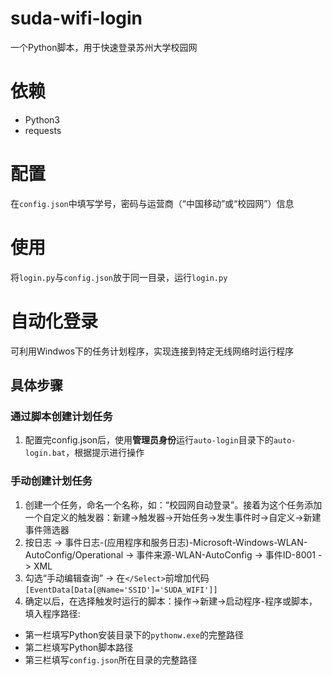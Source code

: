 # suda-wifi-login  
一个Python脚本，用于快速登录苏州大学校园网  
# 依赖  
* Python3  
* requests  
# 配置  
在`config.json`中填写学号，密码与运营商（“中国移动”或“校园网”）信息  
# 使用  
将`login.py`与`config.json`放于同一目录，运行`login.py`  
# 自动化登录
可利用Windwos下的任务计划程序，实现连接到特定无线网络时运行程序
## 具体步骤
### 通过脚本创建计划任务
1. 配置完config.json后，使用**管理员身份**运行`auto-login`目录下的`auto-login.bat`，根据提示进行操作
### 手动创建计划任务
1. 创建一个任务，命名一个名称，如：“校园网自动登录”。接着为这个任务添加一个自定义的触发器：新建->触发器->开始任务->发生事件时->自定义->新建事件筛选器
2. 按日志 -> 事件日志-(应用程序和服务日志)-Microsoft-Windows-WLAN-AutoConfig/Operational -> 事件来源-WLAN-AutoConfig -> 事件ID-8001 -> XML
3. 勾选“手动编辑查询” -> 在`</Select>`前增加代码`[EventData[Data[@Name='SSID']='SUDA_WIFI']]`
4. 确定以后，在选择触发时运行的脚本：操作->新建->启动程序-程序或脚本，填入程序路径:
* 第一栏填写Python安装目录下的`pythonw.exe`的完整路径
* 第二栏填写Python脚本路径
* 第三栏填写`config.json`所在目录的完整路径

